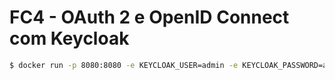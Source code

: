# FC4 - OAuth 2 e OpenID Connect com Keycloak

```sh
$ docker run -p 8080:8080 -e KEYCLOAK_USER=admin -e KEYCLOAK_PASSWORD=admin quay.io/keycloak/keycloak:11.0.1
```